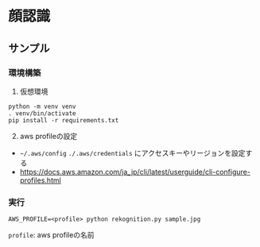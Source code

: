 # 顔認識

## サンプル

### 環境構築

1. 仮想環境

```
python -m venv venv
. venv/bin/activate
pip install -r requirements.txt
```

2. aws profileの設定

 - `~/.aws/config` `./.aws/credentials` にアクセスキーやリージョンを設定する
 - https://docs.aws.amazon.com/ja_jp/cli/latest/userguide/cli-configure-profiles.html

### 実行

```
AWS_PROFILE=<profile> python rekognition.py sample.jpg
```

`profile`: aws profileの名前
